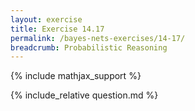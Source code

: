 ```yaml
---
layout: exercise
title: Exercise 14.17
permalink: /bayes-nets-exercises/14-17/
breadcrumb: Probabilistic Reasoning
---
```


{% include mathjax_support %}

<div><i class="arrow-up loader" data-chapter="bayes-nets-exercises" data-exercise="ex_17" data-rating="0"></i></div>
{% include_relative question.md %}
